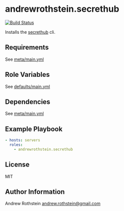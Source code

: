 andrewrothstein.secrethub
=========
[![Build Status](https://travis-ci.org/andrewrothstein/ansible-secrethub.svg?branch=master)](https://travis-ci.org/andrewrothstein/ansible-secrethub)

Installs the [secrethub](https://secrethub.io/) cli.

Requirements
------------

See [meta/main.yml](meta/main.yml)

Role Variables
--------------

See [defaults/main.yml](defaults/main.yml)

Dependencies
------------

See [meta/main.yml](meta/main.yml)

Example Playbook
----------------

```yml
- hosts: servers
  roles:
    - andrewrothstein.secrethub
```

License
-------

MIT

Author Information
------------------

Andrew Rothstein <andrew.rothstein@gmail.com>

